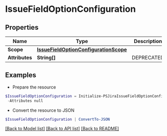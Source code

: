 # IssueFieldOptionConfiguration
## Properties

Name | Type | Description | Notes
------------ | ------------- | ------------- | -------------
**Scope** | [**IssueFieldOptionConfigurationScope**](IssueFieldOptionConfigurationScope.md) |  | [optional] 
**Attributes** | **String[]** | DEPRECATED | [optional] 

## Examples

- Prepare the resource
```powershell
$IssueFieldOptionConfiguration = Initialize-PSJiraIssueFieldOptionConfiguration  -Scope null `
 -Attributes null
```

- Convert the resource to JSON
```powershell
$IssueFieldOptionConfiguration | ConvertTo-JSON
```

[[Back to Model list]](../README.md#documentation-for-models) [[Back to API list]](../README.md#documentation-for-api-endpoints) [[Back to README]](../README.md)

